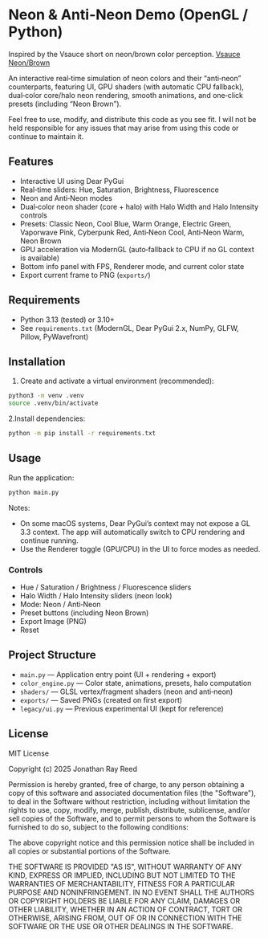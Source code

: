 # Neon & Anti-Neon Demo (OpenGL / Python)

Inspired by the Vsauce short on neon/brown color perception.
[Vsauce Neon/Brown](https://www.youtube.com/shorts/vnpOGuvZsX0)

An interactive real‑time simulation of neon colors and their “anti‑neon” counterparts, featuring UI, GPU shaders (with automatic CPU fallback), dual‑color core/halo neon rendering, smooth animations, and one‑click presets (including “Neon Brown”).

Feel free to use, modify, and distribute this code as you see fit. I will not be held responsible for any issues that may arise from using this code or continue to maintain it.

## Features

- Interactive UI using Dear PyGui
- Real‑time sliders: Hue, Saturation, Brightness, Fluorescence
- Neon and Anti‑Neon modes
- Dual‑color neon shader (core + halo) with Halo Width and Halo Intensity controls
- Presets: Classic Neon, Cool Blue, Warm Orange, Electric Green, Vaporwave Pink, Cyberpunk Red, Anti‑Neon Cool, Anti‑Neon Warm, Neon Brown
- GPU acceleration via ModernGL (auto‑fallback to CPU if no GL context is available)
- Bottom info panel with FPS, Renderer mode, and current color state
- Export current frame to PNG (`exports/`)

## Requirements

- Python 3.13 (tested) or 3.10+
- See `requirements.txt` (ModernGL, Dear PyGui 2.x, NumPy, GLFW, Pillow, PyWavefront)

## Installation

1. Create and activate a virtual environment (recommended):

```bash
python3 -m venv .venv
source .venv/bin/activate
```

2.Install dependencies:

```bash
python -m pip install -r requirements.txt
```

## Usage

Run the application:

```bash
python main.py
```

Notes:

- On some macOS systems, Dear PyGui’s context may not expose a GL 3.3 context. The app will automatically switch to CPU rendering and continue running.
- Use the Renderer toggle (GPU/CPU) in the UI to force modes as needed.

### Controls

- Hue / Saturation / Brightness / Fluorescence sliders
- Halo Width / Halo Intensity sliders (neon look)
- Mode: Neon / Anti‑Neon
- Preset buttons (including Neon Brown)
- Export Image (PNG)
- Reset

## Project Structure

- `main.py` — Application entry point (UI + rendering + export)
- `color_engine.py` — Color state, animations, presets, halo computation
- `shaders/` — GLSL vertex/fragment shaders (neon and anti‑neon)
- `exports/` — Saved PNGs (created on first export)
- `legacy/ui.py` — Previous experimental UI (kept for reference)

## License

MIT License

Copyright (c) 2025 Jonathan Ray Reed

Permission is hereby granted, free of charge, to any person obtaining a copy
of this software and associated documentation files (the "Software"), to deal
in the Software without restriction, including without limitation the rights
to use, copy, modify, merge, publish, distribute, sublicense, and/or sell
copies of the Software, and to permit persons to whom the Software is
furnished to do so, subject to the following conditions:

The above copyright notice and this permission notice shall be included in all
copies or substantial portions of the Software.

THE SOFTWARE IS PROVIDED "AS IS", WITHOUT WARRANTY OF ANY KIND, EXPRESS OR
IMPLIED, INCLUDING BUT NOT LIMITED TO THE WARRANTIES OF MERCHANTABILITY,
FITNESS FOR A PARTICULAR PURPOSE AND NONINFRINGEMENT. IN NO EVENT SHALL THE
AUTHORS OR COPYRIGHT HOLDERS BE LIABLE FOR ANY CLAIM, DAMAGES OR OTHER
LIABILITY, WHETHER IN AN ACTION OF CONTRACT, TORT OR OTHERWISE, ARISING FROM,
OUT OF OR IN CONNECTION WITH THE SOFTWARE OR THE USE OR OTHER DEALINGS IN THE
SOFTWARE.
